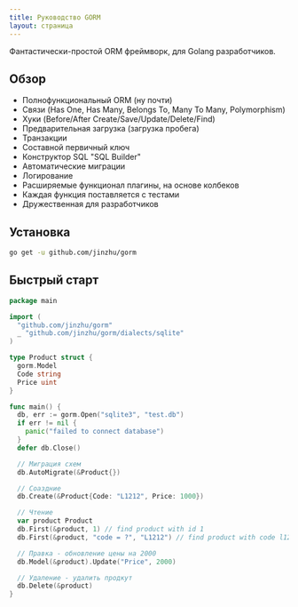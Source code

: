 ```yaml
---
title: Руководство GORM
layout: страница
---
```


Фантастически-простой ORM фреймворк, для Golang разработчиков.

## Обзор

* Полнофункциональный ORM (ну почти)
* Связи (Has One, Has Many, Belongs To, Many To Many, Polymorphism)
* Хуки (Before/After Create/Save/Update/Delete/Find)
* Предварительная загрузка (загрузка пробега)
* Транзакции
* Составной первичный ключ
* Конструктор SQL "SQL Builder"
* Автоматические миграции
* Логирование
* Расширяемые функционал плагины, на основе колбеков
* Каждая функция поставляется с тестами
* Дружественная для разработчиков

## Установка

```sh
go get -u github.com/jinzhu/gorm
```

## Быстрый старт

```go
package main

import (
  "github.com/jinzhu/gorm"
  _ "github.com/jinzhu/gorm/dialects/sqlite"
)

type Product struct {
  gorm.Model
  Code string
  Price uint
}

func main() {
  db, err := gorm.Open("sqlite3", "test.db")
  if err != nil {
    panic("failed to connect database")
  }
  defer db.Close()

  // Миграция схем
  db.AutoMigrate(&Product{})

  // Соаздние
  db.Create(&Product{Code: "L1212", Price: 1000})

  // Чтение
  var product Product
  db.First(&product, 1) // find product with id 1
  db.First(&product, "code = ?", "L1212") // find product with code l1212

  // Правка - обновление цены на 2000
  db.Model(&product).Update("Price", 2000)

  // Удаление - удалить продкут
  db.Delete(&product)
}
```